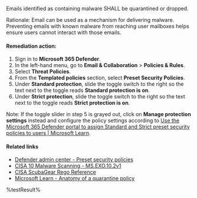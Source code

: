 Emails identified as containing malware SHALL be quarantined or dropped.

Rationale: Email can be used as a mechanism for delivering malware. Preventing emails with known malware from reaching user mailboxes helps ensure users cannot interact with those emails.

#### Remediation action:

1. Sign in to **Microsoft 365 Defender**.
2. In the left-hand menu, go to **Email & Collaboration** > **Policies & Rules**.
3. Select **Threat Policies**.
4. From the **Templated policies** section, select **Preset Security Policies**.
5. Under **Standard protection**, slide the toggle switch to the right so the text next to the toggle reads **Standard protection is on**.
6. Under **Strict protection**, slide the toggle switch to the right so the text next to the toggle reads **Strict protection is on**.

Note: If the toggle slider in step 5 is grayed out, click on **Manage protection settings** instead and configure the policy settings according to [Use the Microsoft 365 Defender portal to assign Standard and Strict preset security policies to users | Microsoft Learn](https://learn.microsoft.com/en-us/microsoft-365/security/office-365-security/preset-security-policies?view=o365-worldwide#use-the-microsoft-365-defender-portal-to-assign-standard-and-strict-preset-security-policies-to-users).

#### Related links

* [Defender admin center - Preset security policies](https://security.microsoft.com/presetSecurityPolicies)
* [CISA 10 Malware Scanning - MS.EXO.10.2v1](https://github.com/cisagov/ScubaGear/blob/main/PowerShell/ScubaGear/baselines/exo.md#msexo102v1)
* [CISA ScubaGear Rego Reference](https://github.com/cisagov/ScubaGear/blob/main/PowerShell/ScubaGear/Rego/EXOConfig.rego#L582)
* [Microsoft Learn - Anatomy of a quarantine policy](https://learn.microsoft.com/en-us/defender-office-365/quarantine-policies#anatomy-of-a-quarantine-policy)

<!--- Results --->
%testResult%